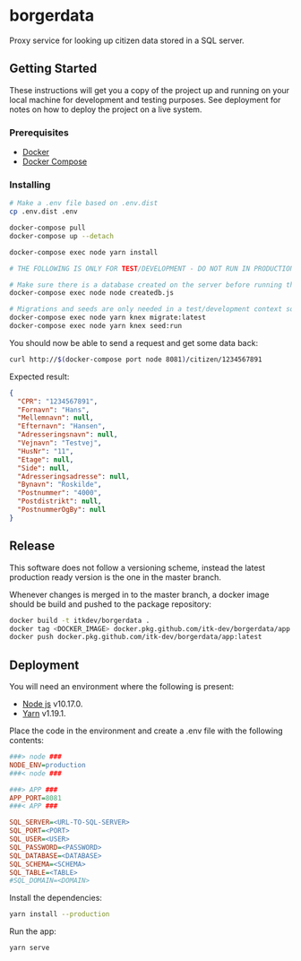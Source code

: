 # borgerdata

Proxy service for looking up citizen data stored in a SQL server.

## Getting Started

These instructions will get you a copy of the project up and running on your local machine for development and testing purposes. See deployment for notes on how to deploy the project on a live system.

### Prerequisites

- [Docker](https://docs.docker.com/install/)
- [Docker Compose](https://docs.docker.com/compose/install/)

### Installing

```bash
# Make a .env file based on .env.dist
cp .env.dist .env

docker-compose pull
docker-compose up --detach

docker-compose exec node yarn install

# THE FOLLOWING IS ONLY FOR TEST/DEVELOPMENT - DO NOT RUN IN PRODUCTION

# Make sure there is a database created on the server before running the following commands
docker-compose exec node node createdb.js

# Migrations and seeds are only needed in a test/development context so don't run them in production.
docker-compose exec node yarn knex migrate:latest
docker-compose exec node yarn knex seed:run
```

You should now be able to send a request and get some data back:
```bash
curl http://$(docker-compose port node 8081)/citizen/1234567891
```

Expected result:
```json
{
  "CPR": "1234567891",
  "Fornavn": "Hans",
  "Mellemnavn": null,
  "Efternavn": "Hansen",
  "Adresseringsnavn": null,
  "Vejnavn": "Testvej",
  "HusNr": "11",
  "Etage": null,
  "Side": null,
  "Adresseringsadresse": null,
  "Bynavn": "Roskilde",
  "Postnummer": "4000",
  "Postdistrikt": null,
  "PostnummerOgBy": null
}
```

## Release

This software does not follow a versioning scheme, instead the latest production ready version is the one in the master branch.

Whenever changes is merged in to the master branch, a docker image should be build and pushed to the package repository:
```bash
docker build -t itkdev/borgerdata .
docker tag <DOCKER_IMAGE> docker.pkg.github.com/itk-dev/borgerdata/app:latest
docker push docker.pkg.github.com/itk-dev/borgerdata/app:latest
```

## Deployment
 
 You will need an environment where the following is present:

- [Node js](https://nodejs.org) v10.17.0.
- [Yarn](https://yarnpkg.com/) v1.19.1.

Place the code in the environment and create a .env file with the following contents:

```ini
###> node ###
NODE_ENV=production
###< node ###

###> APP ###
APP_PORT=8081
###< APP ###

SQL_SERVER=<URL-TO-SQL-SERVER>
SQL_PORT=<PORT>
SQL_USER=<USER>
SQL_PASSWORD=<PASSWORD>
SQL_DATABASE=<DATABASE>
SQL_SCHEMA=<SCHEMA>
SQL_TABLE=<TABLE>
#SQL_DOMAIN=<DOMAIN>
```

Install the dependencies:
```bash
yarn install --production
```

Run the app:
```bash
yarn serve
```